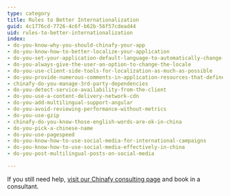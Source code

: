 ```yaml
---
type: category
title: Rules to Better Internationalization
guid: 4c1776cd-7726-4c6f-b62b-56f57cdead44
uid: rules-to-better-internationalization
index:
- do-you-know-why-you-should-chinafy-your-app
- do-you-know-how-to-better-localize-your-application
- do-you-set-your-application-default-language-to-automatically-change-to-local-language
- do-you-always-give-the-user-an-option-to-change-the-locale
- do-you-use-client-side-tools-for-localization-as-much-as-possible
- do-you-provide-numerous-comments-in-application-resources-that-define-context
- chinafy-do-you-manage-3rd-party-dependencies
- do-you-detect-service-availability-from-the-client
- do-you-use-a-content-delivery-network-cdn
- do-you-add-multilingual-support-angular
- do-you-avoid-reviewing-performance-without-metrics
- do-you-use-gzip
- chinafy-do-you-know-those-english-words-are-ok-in-china
- do-you-pick-a-chinese-name
- do-you-use-pagespeed
- do-you-know-how-to-use-social-media-for-international-campaigns
- do-you-know-how-to-use-social-media-effectively-in-china
- do-you-post-multilingual-posts-on-social-media

---
```

If you still need help, [visit our Chinafy consulting page](https&#58;//www.ssw.com.au/ssw/Consulting/Chinafy-App.aspx) and book in a consultant.

